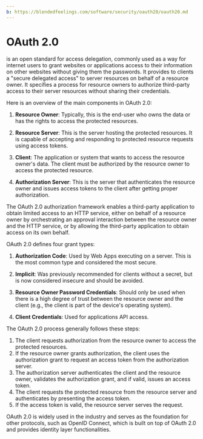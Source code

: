 ```yaml
---
b: https://blendedfeelings.com/software/security/oauth20/oauth20.md
---
```


# OAuth 2.0 
is an open standard for access delegation, commonly used as a way for internet users to grant websites or applications access to their information on other websites without giving them the passwords. It provides to clients a "secure delegated access" to server resources on behalf of a resource owner. It specifies a process for resource owners to authorize third-party access to their server resources without sharing their credentials.

Here is an overview of the main components in OAuth 2.0:

1. **Resource Owner**: Typically, this is the end-user who owns the data or has the rights to access the protected resources.

2. **Resource Server**: This is the server hosting the protected resources. It is capable of accepting and responding to protected resource requests using access tokens.

3. **Client**: The application or system that wants to access the resource owner's data. The client must be authorized by the resource owner to access the protected resource.

4. **Authorization Server**: This is the server that authenticates the resource owner and issues access tokens to the client after getting proper authorization.

The OAuth 2.0 authorization framework enables a third-party application to obtain limited access to an HTTP service, either on behalf of a resource owner by orchestrating an approval interaction between the resource owner and the HTTP service, or by allowing the third-party application to obtain access on its own behalf.

OAuth 2.0 defines four grant types:

1. **Authorization Code**: Used by Web Apps executing on a server. This is the most common type and considered the most secure.

2. **Implicit**: Was previously recommended for clients without a secret, but is now considered insecure and should be avoided.

3. **Resource Owner Password Credentials**: Should only be used when there is a high degree of trust between the resource owner and the client (e.g., the client is part of the device's operating system).

4. **Client Credentials**: Used for applications API access.

The OAuth 2.0 process generally follows these steps:

1. The client requests authorization from the resource owner to access the protected resources.
2. If the resource owner grants authorization, the client uses the authorization grant to request an access token from the authorization server.
3. The authorization server authenticates the client and the resource owner, validates the authorization grant, and if valid, issues an access token.
4. The client requests the protected resource from the resource server and authenticates by presenting the access token.
5. If the access token is valid, the resource server serves the request.

OAuth 2.0 is widely used in the industry and serves as the foundation for other protocols, such as OpenID Connect, which is built on top of OAuth 2.0 and provides identity layer functionalities.